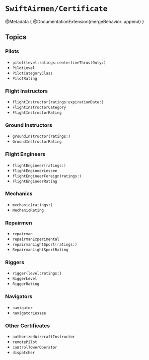 # ``SwiftAirmen/Certificate``

@Metadata {
    @DocumentationExtension(mergeBehavior: append)
}

## Topics

### Pilots

- ``pilot(level:ratings:centerlineThrustOnly:)``
- ``PilotLevel``
- ``PilotCategoryClass``
- ``PilotRating``

### Flight Instructors

- ``flightInstructor(ratings:expirationDate:)``
- ``FlightInstructorCategory``
- ``FlightInstructorRating``

### Ground Instructors

- ``groundInstructor(ratings:)``
- ``GroundInstructorRating``

### Flight Engineers

- ``flightEngineer(ratings:)``
- ``flightEngineerLessee``
- ``flightEngineerForeign(ratings:)``
- ``FlightEngineerRating``

### Mechanics

- ``mechanic(ratings:)``
- ``MechanicRating``

### Repairmen

- ``repairman``
- ``repairmanExperimental``
- ``repairmanLightSport(ratings:)``
- ``RepairmanLightSportRating``

### Riggers

- ``rigger(level:ratings:)``
- ``RiggerLevel``
- ``RiggerRating``

### Navigators

- ``navigator``
- ``navigatorLessee``

### Other Certificates

- ``authorizedAircraftInstructor``
- ``remotePilot``
- ``controlTowerOperator``
- ``dispatcher``
